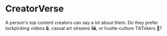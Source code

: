 # CreatorVerse
A person's top content creators can say a lot about them. Do they prefer lockpicking videos 🔒, casual art streams 🖼️, or hustle-culture TikTokers 📱?
